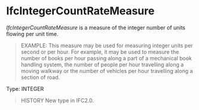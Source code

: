 # IfcIntegerCountRateMeasure

_IfcIntegerCountRateMeasure_ is a measure of the integer number of units flowing per unit time.<!-- end of definition -->

> EXAMPLE: This measure may be used for measuring integer units per second or per hour. For example, it may be used to measure the number of books per hour passing along a part of a mechanical book handling system, the number of people per hour travelling along a moving walkway or the number of vehicles per hour travelling along a section of road.

Type: INTEGER

> HISTORY  New type in IFC2.0.
